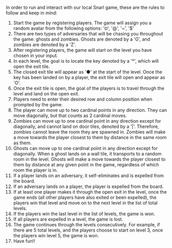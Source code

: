 In order to run and interact with our local Snarl game, these are the rules to follow and keep in mind:

1. Start the game by registering players. The game will assign you a random avatar from the following options: '¤', '@', '~', '$'
2. There are two types of adversaries that will be chasing you throughout the game: ghosts and zombies. Ghosts are denoted by
   a 'G', and zombies are denoted by a 'Z'.
3. After registering players, the game will start on the level you have chosen in your input.
4. In each level, the goal is to locate the key denoted by a '*', which will open the exit tile.
5. The closed exit tile will appear as '●' at the start of the level. 
   Once the key has been landed on by a player, the exit tile will open and appear as 'O'. 
6. Once the exit tile is open, the goal of the players is to travel through the level and land on the open exit.
7. Players need to enter their desired row and column position when prompted by the game. 
8. The player can move up to two cardinal points in any direction. They can move diagonally, but that counts as 2 cardinal moves. 
9. Zombies can move up to one cardinal point in any direction except for diagonally, and cannot land on door tiles, denoted by a '|'. 
   Therefore, zombies cannot leave the room they are spawned in. 
   Zombies will make a move towards the player closest to them by distance in the same room as them. 
10. Ghosts can move up to one cardinal point in any direction except for diagonally. 
   When a ghost lands on a wall tile, it transports to a random room in the level. 
   Ghosts will make a move towards the player closest to them by distance at any given point in the game, 
   regardless of which room the player is in.
11. If a player lands on an adversary, it self-eliminates and is expelled from the board. 
12. If an adversary lands on a player, the player is expelled from the board. 
13. If at least one player makes it through the open exit in the level, once the game ends
    (all other players have also exited or been expelled), the players win that level and move
    on to the next level in the list of total levels. 
14. If the players win the last level in the list of levels, the game is won.
15. If all players are expelled in a level, the game is lost.
16. The game continues through the levels consecutively. For example, if there are 5 total levels,
    and the players choose to start on level 3, once the players win level 5, the game is won. 
17. Have fun!!
   

